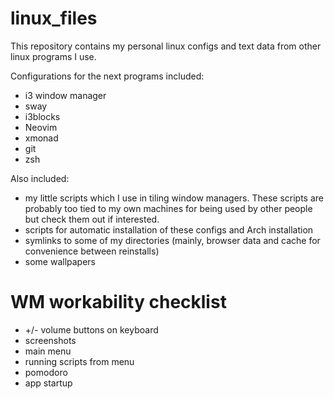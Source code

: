 # linux_files

This repository contains my personal linux configs and text data from other linux programs I use.

Configurations for the next programs included:

* i3 window manager
* sway
* i3blocks
* Neovim
* xmonad
* git
* zsh

Also included:

* my little scripts which I use in tiling window managers. These scripts are probably too tied to my own machines for being used by other people but check them out if interested.
* scripts for automatic installation of these configs and Arch installation
* symlinks to some of my directories (mainly, browser data and cache for convenience between reinstalls)
* some wallpapers

# WM workability checklist

* +/- volume buttons on keyboard
* screenshots
* main menu
* running scripts from menu
* pomodoro
* app startup

